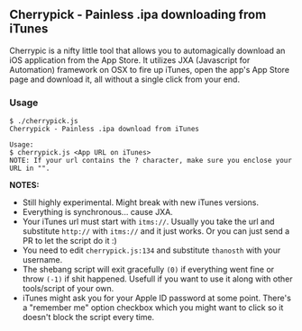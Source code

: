 ## Cherrypick - Painless .ipa downloading from iTunes
Cherrypic is a nifty little tool that allows you to automagically download an iOS application from the App Store. It utilizes JXA (Javascript for Automation) framework on OSX to fire up iTunes, open the app's App Store page and download it, all without a single click from your end.

### Usage
```
$ ./cherrypick.js
Cherrypick - Painless .ipa download from iTunes

Usage:
$ cherrypick.js <App URL on iTunes>
NOTE: If your url contains the ? character, make sure you enclose your URL in "".
```
**NOTES:**
- Still highly experimental. Might break with new iTunes versions.
- Everything is synchronous... cause JXA.
- Your iTunes url must start with `itms://`. Usually you take the url and substitute `http://` with `itms://` and it just works. Or you can just send a PR to let the script do it :)
- You need to edit `cherrypick.js:134` and substitute `thanosth` with your username.
- The shebang script will exit gracefully `(0)` if everything went fine or throw `(-1)` if shit happened. Usefull if you want to use it along with other tools/script of your own.
- iTunes might ask you for your Apple ID password at some point. There's a "remember me" option checkbox which you might want to click so it doesn't block the script every time.
